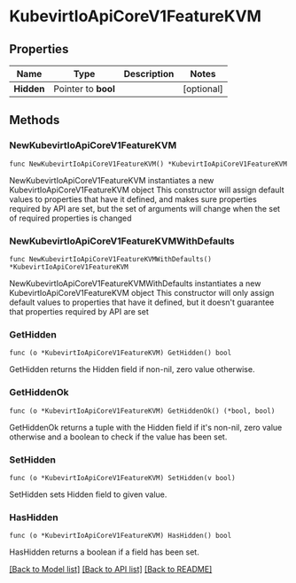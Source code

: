# KubevirtIoApiCoreV1FeatureKVM

## Properties

Name | Type | Description | Notes
------------ | ------------- | ------------- | -------------
**Hidden** | Pointer to **bool** |  | [optional] 

## Methods

### NewKubevirtIoApiCoreV1FeatureKVM

`func NewKubevirtIoApiCoreV1FeatureKVM() *KubevirtIoApiCoreV1FeatureKVM`

NewKubevirtIoApiCoreV1FeatureKVM instantiates a new KubevirtIoApiCoreV1FeatureKVM object
This constructor will assign default values to properties that have it defined,
and makes sure properties required by API are set, but the set of arguments
will change when the set of required properties is changed

### NewKubevirtIoApiCoreV1FeatureKVMWithDefaults

`func NewKubevirtIoApiCoreV1FeatureKVMWithDefaults() *KubevirtIoApiCoreV1FeatureKVM`

NewKubevirtIoApiCoreV1FeatureKVMWithDefaults instantiates a new KubevirtIoApiCoreV1FeatureKVM object
This constructor will only assign default values to properties that have it defined,
but it doesn't guarantee that properties required by API are set

### GetHidden

`func (o *KubevirtIoApiCoreV1FeatureKVM) GetHidden() bool`

GetHidden returns the Hidden field if non-nil, zero value otherwise.

### GetHiddenOk

`func (o *KubevirtIoApiCoreV1FeatureKVM) GetHiddenOk() (*bool, bool)`

GetHiddenOk returns a tuple with the Hidden field if it's non-nil, zero value otherwise
and a boolean to check if the value has been set.

### SetHidden

`func (o *KubevirtIoApiCoreV1FeatureKVM) SetHidden(v bool)`

SetHidden sets Hidden field to given value.

### HasHidden

`func (o *KubevirtIoApiCoreV1FeatureKVM) HasHidden() bool`

HasHidden returns a boolean if a field has been set.


[[Back to Model list]](../README.md#documentation-for-models) [[Back to API list]](../README.md#documentation-for-api-endpoints) [[Back to README]](../README.md)


